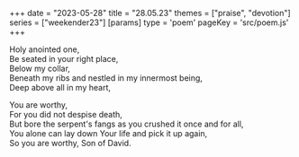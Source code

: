 +++
date = "2023-05-28"
title = "28.05.23"
themes = ["praise", "devotion"]
series = ["weekender23"]
[params]
  type = 'poem'
  pageKey = 'src/poem.js'
+++

Holy anointed one,  
Be seated in your right place,  
Below my collar,  
Beneath my ribs and nestled in my innermost being,  
Deep above all in my heart,  
  
You are worthy,  
For you did not despise death,  
But bore the serpent's fangs as you crushed it once and for all,  
You alone can lay down Your life and pick it up again,  
So you are worthy, Son of David.
